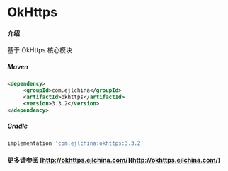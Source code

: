 # OkHttps

#### 介绍

基于 OkHttps 核心模块


##### Maven

```xml
<dependency>
     <groupId>com.ejlchina</groupId>
     <artifactId>okhttps</artifactId>
     <version>3.3.2</version>
</dependency>
```

##### Gradle

```groovy
implementation 'com.ejlchina:okhttps:3.3.2'
```

#### 更多请参阅 [http://okhttps.ejlchina.com/](http://okhttps.ejlchina.com/)
